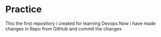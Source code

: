 # Practice
This the first repository i created for learning Devops
Now i have made changes in Repo from GitHub and commit the changes
